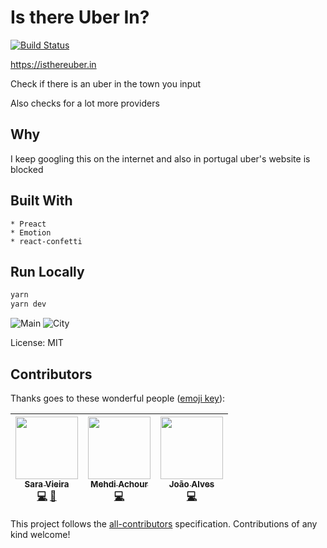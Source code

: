 # Is there Uber In?

[![Build Status](https://travis-ci.org/SaraVieira/uber-cities.svg)](https://travis-ci.org/SaraVieira/uber-cities)

https://isthereuber.in

Check if there is an uber in the town you input

Also checks for a lot more providers

## Why

I keep googling this on the internet and also in portugal uber's website is blocked

## Built With

    * Preact
    * Emotion
    * react-confetti

## Run Locally

```sh
yarn
yarn dev
```

![Main](https://i.imgur.com/GVOZqEk.png) ![City](https://i.imgur.com/ZSJbba6.png)

License: MIT

## Contributors

Thanks goes to these wonderful people ([emoji key](https://github.com/kentcdodds/all-contributors#emoji-key)):

<!-- ALL-CONTRIBUTORS-LIST:START - Do not remove or modify this section -->
<!-- prettier-ignore -->
| [<img src="https://avatars0.githubusercontent.com/u/1051509?v=4" width="100px;"/><br /><sub><b>Sara Vieira</b></sub>](http://iamsaravieira.com)<br />[💻](https://github.com/SaraVieira/uber-cities/commits?author=SaraVieira "Code") [🤔](#ideas-SaraVieira "Ideas, Planning, & Feedback") | [<img src="https://avatars2.githubusercontent.com/u/304450?v=4" width="100px;"/><br /><sub><b>Mehdi Achour</b></sub>](https://twitter.com/mac_hour)<br />[💻](https://github.com/SaraVieira/uber-cities/commits?author=machour "Code") | [<img src="https://avatars0.githubusercontent.com/u/843454?v=4" width="100px;"/><br /><sub><b>João Alves</b></sub>](http://joaoqalves.net)<br />[💻](https://github.com/SaraVieira/uber-cities/commits?author=joaoqalves "Code") |
| :---: | :---: | :---: |
<!-- ALL-CONTRIBUTORS-LIST:END -->

This project follows the [all-contributors](https://github.com/kentcdodds/all-contributors) specification. Contributions of any kind welcome!
